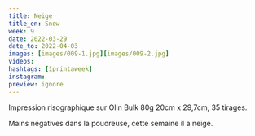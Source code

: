 ```yaml
---
title: Neige
title_en: Snow
week: 9
date: 2022-03-29
date_to: 2022-04-03
images: [images/009-1.jpg][images/009-2.jpg]
videos: 
hashtags: [1printaweek]
instagram: 
preview: ignore
---
```




Impression risographique sur Olin Bulk 80g
20cm x 29,7cm, 35 tirages.

Mains négatives dans la poudreuse, cette semaine il a neigé. 


